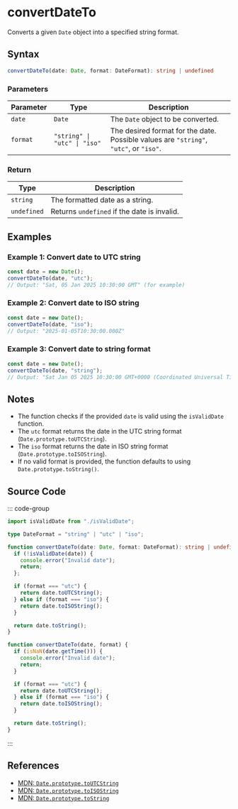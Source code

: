 # convertDateTo  
Converts a given `Date` object into a specified string format.

## Syntax
```typescript
convertDateTo(date: Date, format: DateFormat): string | undefined
```

### Parameters

| Parameter | Type                           | Description                                         |
|-----------|--------------------------------|-----------------------------------------------------|
| `date`    | `Date`                         | The `Date` object to be converted.                  |
| `format`  | `"string" \| "utc" \| "iso"`   | The desired format for the date. Possible values are `"string"`, `"utc"`, or `"iso"`. |

### Return

| Type     | Description                                    |
|----------|------------------------------------------------|
| `string` | The formatted date as a string.                |
| `undefined` | Returns `undefined` if the date is invalid. |

## Examples

### Example 1: Convert date to UTC string
```typescript
const date = new Date();
convertDateTo(date, "utc");
// Output: "Sat, 05 Jan 2025 10:30:00 GMT" (for example)
```

### Example 2: Convert date to ISO string
```typescript
const date = new Date();
convertDateTo(date, "iso");
// Output: "2025-01-05T10:30:00.000Z"
```

### Example 3: Convert date to string format
```typescript
const date = new Date();
convertDateTo(date, "string");
// Output: "Sat Jan 05 2025 10:30:00 GMT+0000 (Coordinated Universal Time)"
```

## Notes
- The function checks if the provided `date` is valid using the `isValidDate` function.
- The `utc` format returns the date in the UTC string format (`Date.prototype.toUTCString`).
- The `iso` format returns the date in ISO string format (`Date.prototype.toISOString`).
- If no valid format is provided, the function defaults to using `Date.prototype.toString()`.

## Source Code
::: code-group

```typescript
import isValidDate from "./isValidDate";

type DateFormat = "string" | "utc" | "iso";

function convertDateTo(date: Date, format: DateFormat): string | undefined {
  if (!isValidDate(date)) {
    console.error("Invalid date");
    return;
  };

  if (format === "utc") {
    return date.toUTCString();
  } else if (format === "iso") {
    return date.toISOString();
  }

  return date.toString();
}
```

```javascript
function convertDateTo(date, format) {
  if (isNaN(date.getTime())) {
    console.error("Invalid date");
    return;
  }

  if (format === "utc") {
    return date.toUTCString();
  } else if (format === "iso") {
    return date.toISOString();
  }

  return date.toString();
}
```
:::

## References
- [MDN: `Date.prototype.toUTCString`](https://developer.mozilla.org/en-US/docs/Web/JavaScript/Reference/Global_Objects/Date/toUTCString)
- [MDN: `Date.prototype.toISOString`](https://developer.mozilla.org/en-US/docs/Web/JavaScript/Reference/Global_Objects/Date/toISOString)
- [MDN: `Date.prototype.toString`](https://developer.mozilla.org/en-US/docs/Web/JavaScript/Reference/Global_Objects/Date/toString)
